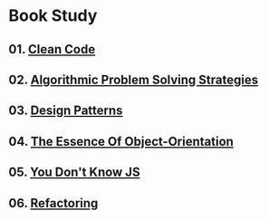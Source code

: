 # Book Study

## 01. [Clean Code](https://github.com/KangJiJi/Study/tree/master/Book/CleanCode)

## 02. [Algorithmic Problem Solving Strategies](https://github.com/KangJiJi/Study/tree/master/Book/AlgorithmicProblemSolvingStrategies)

## 03. [Design Patterns](https://github.com/KangJiJi/Study/tree/master/Book/DesignPatterns)

## 04. [The Essence Of Object-Orientation](https://github.com/KangJiJi/Study/tree/master/Book/TheEssenceOfObjectOrientation)

## 05. [You Don't Know JS](https://github.com/KangJiJi/Study/tree/master/Book/YouDontKnowJS)

## 06. [Refactoring](https://github.com/KangJiJi/Study/tree/master/Book/Refactoring)
